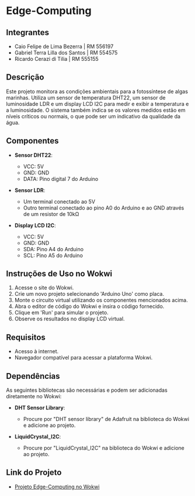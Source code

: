 # Edge-Computing

## Integrantes
- Caio Felipe de Lima Bezerra | RM 556197
- Gabriel Terra Lilla dos Santos | RM 554575
- Ricardo Cerazi di Tilia | RM 555155

## Descrição
Este projeto monitora as condições ambientais para a fotossíntese de algas marinhas. Utiliza um sensor de temperatura DHT22, um sensor de luminosidade LDR e um display LCD I2C para medir e exibir a temperatura e a luminosidade. O sistema também indica se os valores medidos estão em níveis críticos ou normais, o que pode ser um indicativo da qualidade da água.

## Componentes
- **Sensor DHT22**:
  - VCC: 5V
  - GND: GND
  - DATA: Pino digital 7 do Arduino

- **Sensor LDR**:
  - Um terminal conectado ao 5V
  - Outro terminal conectado ao pino A0 do Arduino e ao GND através de um resistor de 10kΩ

- **Display LCD I2C**:
  - VCC: 5V
  - GND: GND
  - SDA: Pino A4 do Arduino
  - SCL: Pino A5 do Arduino

## Instruções de Uso no Wokwi
1. Acesse o site do Wokwi.
2. Crie um novo projeto selecionando 'Arduino Uno' como placa.
3. Monte o circuito virtual utilizando os componentes mencionados acima.
4. Abra o editor de código do Wokwi e insira o código fornecido.
5. Clique em 'Run' para simular o projeto.
6. Observe os resultados no display LCD virtual.

## Requisitos
- Acesso à internet.
- Navegador compatível para acessar a plataforma Wokwi.

## Dependências
As seguintes bibliotecas são necessárias e podem ser adicionadas diretamente no Wokwi:

- **DHT Sensor Library**:
  - Procure por "DHT sensor library" de Adafruit na biblioteca do Wokwi e adicione ao projeto.

- **LiquidCrystal_I2C**:
  - Procure por "LiquidCrystal_I2C" na biblioteca do Wokwi e adicione ao projeto.

## Link do Projeto
- [Projeto Edge-Computing no Wokwi](https://wokwi.com/projects/399855460841373697)
